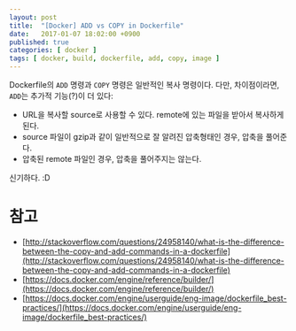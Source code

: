 ```yaml
---
layout: post
title:  "[Docker] ADD vs COPY in Dockerfile"
date:   2017-01-07 18:02:00 +0900
published: true
categories: [ docker ]
tags: [ docker, build, dockerfile, add, copy, image ]
---
```


Dockerfile의 `ADD` 명령과 `COPY` 명령은 일반적인 복사 명령이다. 다만, 차이점이라면, `ADD`는 추가적 기능(?)이 더 있다:

- URL을 복사할 source로 사용할 수 있다. remote에 있는 파일을 받아서 복사하게 된다.
- source 파일이 gzip과 같이 일반적으로 잘 알려진 압축형태인 경우, 압축을 풀어준다.
- 압축된 remote 파일인 경우, 압축을 풀어주지는 않는다.

신기하다. :D

# 참고
- [http://stackoverflow.com/questions/24958140/what-is-the-difference-between-the-copy-and-add-commands-in-a-dockerfile](http://stackoverflow.com/questions/24958140/what-is-the-difference-between-the-copy-and-add-commands-in-a-dockerfile)
- [https://docs.docker.com/engine/reference/builder/](https://docs.docker.com/engine/reference/builder/)
- [https://docs.docker.com/engine/userguide/eng-image/dockerfile_best-practices/](https://docs.docker.com/engine/userguide/eng-image/dockerfile_best-practices/)
